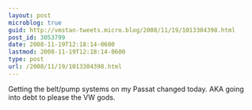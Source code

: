 ```yaml
---
layout: post
microblog: true
guid: http://vmstan-tweets.micro.blog/2008/11/19/1013304398.html
post_id: 3053799
date: 2008-11-19T12:18:14-0600
lastmod: 2008-11-19T12:18:14-0600
type: post
url: /2008/11/19/1013304398.html
---
```

Getting the belt/pump systems on my Passat changed today. AKA going into debt to please the VW gods.
